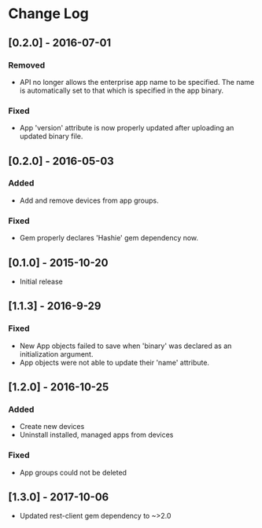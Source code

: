 # Change Log

## [0.2.0] - 2016-07-01
### Removed
- API no longer allows the enterprise app name to be specified. The name is automatically set to that which is specified in the app binary.

### Fixed
- App 'version' attribute is now properly updated after uploading an updated binary file.

## [0.2.0] - 2016-05-03
### Added
- Add and remove devices from app groups.

### Fixed
- Gem properly declares 'Hashie' gem dependency now.

## [0.1.0] - 2015-10-20
- Initial release

## [1.1.3] - 2016-9-29
### Fixed
- New App objects failed to save when 'binary' was declared as an initialization argument.
- App objects were not able to update their 'name' attribute.

## [1.2.0] - 2016-10-25
### Added
- Create new devices
- Uninstall installed, managed apps from devices

### Fixed
- App groups could not be deleted

## [1.3.0] - 2017-10-06
- Updated rest-client gem dependency to ~>2.0
